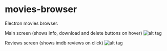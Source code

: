 # movies-browser
Electron movies browser.

Main screen (shows info, download and delete buttons on hover)
![alt tag](http://i.imgur.com/grbo6VE.png "Main Screen")

Reviews screen (shows imdb reviews on click)
![alt tag](http://i.imgur.com/Tq7njZb.png "Reviews Screen")